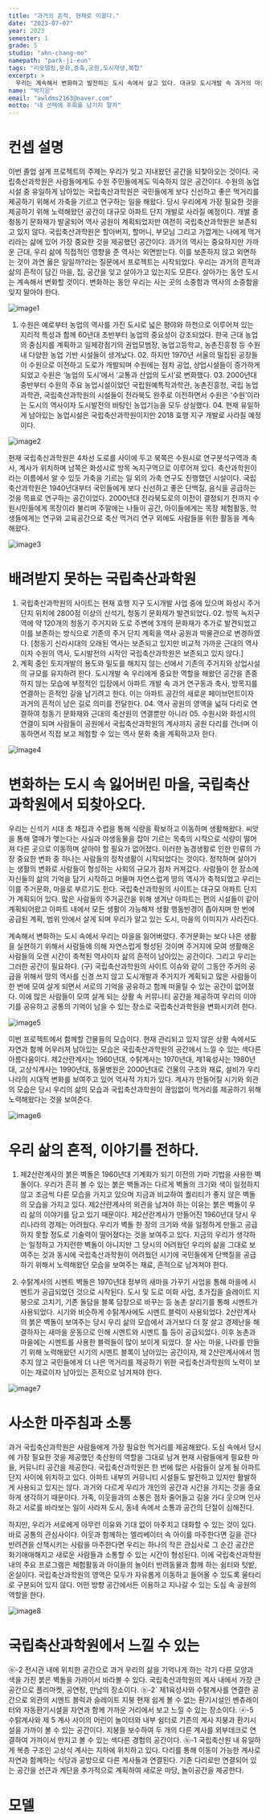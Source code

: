 ```yaml
---
title: "과거의 흔적, 현재로 이끌다."
date: "2023-07-07"
year: 2023
semester: 1
grade: 5
studio: "ahn-chang-mo"
namepath: "park-ji-eun"
tags: "리모델링,문화,증축,공원,도시재생,복합"
excerpt: >
  우리는 계속해서 변화하고 발전하는 도시 속에서 살고 있다. 대규모 도시개발 속 과거의 마을, 주거의 모습은 사라지고 있으며 이를 국립축산과학원에서 되찾아오려한다.
name: "박지은"
email: "awldms2163@naver.com"
motto: "내 선택에 후회를 남기지 말자"
---
```


# 컨셉 설명

이번 졸업 설계 프로젝트의 주제는 우리가 잊고 지내왔던 공간을 되찾아오는 것이다. 국립축산과학원은 사람들에게도 수원 주민들에게도 익숙하지 않은 공간이다. 수원의 농업시설 중 유일하게 남아있는 국립축산과학원은 국민들에게 보다 신선하고 좋은 먹거리를 제공하기 위해서 가축을 기르고 연구하는 일을 해왔다. 당시 우리에게 가장 필요한 것을 제공하기 위해 노력해왔던 공간이 대규모 아파트 단지 개발로 사라질 예정이다. 개발 중 청동기 문화재가 발굴되어 역사 공원이 계획되었지만 여전히 국립축산과학원은 보존되고 있지 않다.
국립축산과학원은 할아버지, 할머니, 부모님 그리고 가깝게는 나에게 먹거리라는 삶에 있어 가장 중요한 것을 제공했던 공간이다.
과거의 역사는 중요하지만 가까운 근대, 우리 삶에 직접적인 영향을 준 역사는 외면받는다. 이를 보존하지 않고 외면하는 것이 과연 옳은 일일까?라는 질문에서 프로젝트는 시작되었다. 우리는 과거의 흔적과 삶의 흔적이 담긴 마을, 집, 공간을 잊고 살아가고 있는지도 모른다. 살아가는 동안 도시는 계속해서 변화할 것이다. 변화하는 동안 우리는 사는 곳의 소중함과 역사의 소중함을 잊지 말아야 한다.

![image1](/posts-images/2023_1_5_ahn-chang-mo_park-ji-eun/image1.jpg)

1.  수원은 예로부터 농업의 역사를 가진 도시로 넓은 평야와 하천으로 이루어져 있는 지리적 특성과 함께 60년대 초반부터 농업의 중요성이 강조되었다. 한국 근대 농업의 중심지를 계획하고 일제강점기의 권업모범장, 농업고등학교, 농촌진흥청 등 수원 내 다양한 농업 기반 시설들이 생겨났다. 02. 하지만 1970년 서울의 밀집된 공장들이 수원으로 이전하고 도로가 개발되며 수원에는 점차 공업, 상업시설들이 증가하게 되었고 수원은 ‘농업의 도시’에서 ‘교통과 산업의 도시’로 변화했다. 03. 2000년대 중반부터 수원의 주요 농업시설이었던 국립원예특작과학관, 농촌진흥청, 국립 농업과학관, 국립축산과학원의 시설들이 전라북도 완주로 이전하면서 수원은 ‘수원’이라는 도시의 역사이자 도시발전의 바탕인 농업기능을 모두 상실했다. 04. 현재 유일하게 남아있는 농업시설은 국립축산과학원이지만 2018 효행 지구 개발로 사라질 예정이다.

![image2](/posts-images/2023_1_5_ahn-chang-mo_park-ji-eun/image2.jpg)

현재 국립축산과학원은 4차선 도로를 사이에 두고 북쪽은 수원시로 연구분석구역과 축사, 계사가 위치하며 남쪽은 화성시로 방목 녹지구역으로 이루어져 있다.
축산과학원이라는 이름에서 알 수 있듯 가축을 기르는 일 외의 가축 연구도 진행했던 시설이다. 국립축산과학원은 1940년대부터 국민들에게 보다 신선하고 좋은 단백질, 음식을 공급하는 것을 목표로 연구하는 공간이었다. 2000년대 전라북도로의 이전이 결정되기 전까지 수원시민들에게 목장이라 불리며 주말에는 나들이 공간, 아이들에게는 목장 체험활동, 학생들에게는 연구와 교육공간으로 축산 먹거리 연구 외에도 사람들을 위한 활동을 계속 해왔다.

![image3](/posts-images/2023_1_5_ahn-chang-mo_park-ji-eun/image3.jpg)

# 배려받지 못하는 국립축산과학원

1.  국립축산과학원의 사이트는 현재 효행 지구 도시개발 사업 중에 있으며 화성시 주거 단지 위치에 2800점 이상의 신석기, 청동기 문화재가 발견되었다. 02. 방목 녹지구역에 약 120개의 청동기 주거지와 도로 주변에 3개의 문화재가 추가로 발견되었고 이를 보존하는 방식으로 기존의 주거 단지 계획을 역사 공원과 박물관으로 변경하였다.
    [청동기 신라시대의 오래된 역사는 보존되고 있지만 비교적 가까운 근대의 역사이자 수원의 역사, 도시발전의 시작인 국립축산과학원은 보존되고 있지 않다.]
2.  계획 중인 토지개발의 용도와 밀도를 해치지 않는 선에서 기존의 주거지와 상업시설의 규모를 유지하려 한다. 도시개발 속 우리에게 중요한 역할을 해왔던 공간을 존중하지 않는 모습에 부정적인 입장에서 아파트 개발 속 과거 연구동과 축사, 방목지를 연결하는 흔적인 길을 남기려고 한다. 이는 아파트 공간의 새로운 페이브먼트이자 과거의 흔적이 남은 길로 의미를 전달한다. 04. 역사 공원의 영역을 넓혀 다리로 연결하여 청동기 문화재와 근대의 축산원의 연결뿐만 아니라 05. 수원시와 화성시의 연결이 되며 사람들이 공원에서 국립축산과학원의 계사까지 공원 다리를 건너며 이동하면서 직접 보고 체험할 수 있는 역사 문화 축을 계획하고자 한다.

![image4](/posts-images/2023_1_5_ahn-chang-mo_park-ji-eun/image4.jpg)

# 변화하는 도시 속 잃어버린 마을, 국립축산과학원에서 되찾아오다.

우리는 신석기 시대 초 채집과 수렵을 통해 식량을 확보하고 이동하며 생활해왔다. 씨앗을 통해 열매가 맺는다는 사실과 야생동물을 잡아 기르는 목축의 시작으로 식량이 떨어져 다른 곳으로 이동하며 살아야 할 필요가 없어졌다. 이러한 농경생활로 인한 인류의 가장 중요한 변화 중 하나는 사람들의 정착생활이 시작되었다는 것이다. 정착하며 살아가는 생활의 변화로 사람들이 형성하는 사회의 규모가 점차 커져갔다. 사람들이 한 장소에 자신들의 삶의 기억을 담기 시작하고 머물며 자연스럽게 땅의 역사가 축적되었고 우리는 이를 주거문화, 마을로 부르기도 한다.
국립축산과학원의 사이트는 대규모 아파트 단지가 계획되어 있다. 많은 사람들의 주거공간을 위해 생겨난 아파트는 편의 시설들이 같이 계획되어왔고 아파트 내에서 모든 생활이 가능해져 생활 행동반경이 좁아지며 한 번에 공급된 계획, 범위 안에서 살게 되며 우리가 알고 있는 도시, 마을의 이미지가 사라진다.

계속해서 변화하는 도시 속에서 우리는 마을을 잃어버렸다. 주거문화는 보다 나은 생활을 실현하기 위해서 사람들에 의해 자연스럽게 형성된 것이며 주거지에 모여 생활해온 사람들의 오랜 시간이 축적된 역사이자 삶의 흔적이 남아있는 공간이다. 그리고 우리는 그러한 공간이 필요하다. (구) 국립축산과학원의 사이트 이슈와 같이 그동안 주거의 공급을 위해서 땅의 역사를 신경 쓰지 않고 도시개발과 주거지가 계획되고 많은 사람들이 한 번에 모여 살게 되면서 서로의 기억을 공유하고 함께 떠올릴 수 있는 공간이 없어졌다. 이에 많은 사람들이 모여 살게 되는 상활 속 커뮤니티 공간을 제공하여 우리의 이야기를 공유하고 공통의 기억이 남을 수 있는 장소로 국립축산과학원을 변화시키려 한다.

![image5](/posts-images/2023_1_5_ahn-chang-mo_park-ji-eun/image5.jpg)

이번 프로젝트에서 함께할 건물들의 모습이다. 현재 관리되고 있지 않은 상황 속에서도 자연과 함께 어우러져 남아있는 모습은 국립축산과학원의 공간에서 느낄 수 있는 색다른 아름다움이다. 제2산란계사는 1960년대, 수탉계사는 1970년대, 제1육성사는 1980년대, 고상식계사는 1990년대, 동물병원은 2000년대로 건물의 구조와 재료, 설비가 우리나라의 시대적 변화를 보여주고 있어 역사적 가치가 있다. 계사가 만들어질 시기와 외관의 모습은 당시 우리의 삶의 모습과 국립축산과학원이 끊임없이 먹거리를 제공하기 위해 노력해왔다는 것을 보여준다.

![image6](/posts-images/2023_1_5_ahn-chang-mo_park-ji-eun/image6.jpg)

# 우리 삶의 흔적, 이야기를 전하다.

1.  제2산란계사의 붉은 벽돌은 1960년대 기계화가 되기 이전의 가마 기법을 사용한 벽돌이다. 우리가 흔히 볼 수 있는 붉은 벽돌과는 다르게 벽돌의 크기와 색이 일정하지 않고 조금씩 다른 모습을 가지고 있으며 지금과 비교하여 퀄리티가 좋지 않은 벽돌의 모습을 가지고 있다.
    제2산란계사의 외관을 남겨야 하는 이유는 붉은 벽돌이 우리 삶의 이야기를 담고 있기 때문이다. 제2산란계사가 만들어진 1960년대 당시 우리나라의 경제는 어려웠다. 우리가 벽돌 한 장의 크기와 색을 일정하게 만들고 공급하지 못할 정도로 기술력이 떨어졌다는 것을 보여주고 있다. 지금의 우리가 생각하는 일정하고 가지런한 벽돌이 아니지만 그 당시의 어려웠던 우리의 삶을 그대로 보여주는 것과 동시에 국립축산과학원이 어려웠던 시기에 국민들에게 단백질을 공급하기 위해서 노력해왔던 모습을 보여주는 재료, 흔적으로 남겨져야 한다.

2.  수탉계사의 시멘트 벽돌은 1970년대 정부의 새마을 가꾸기 사업을 통해 마을에 시멘트가 공급되었던 것으로 시작된다. 도시 및 도로 미화 사업, 초가집을 슬레이트 지붕으로 고치기, 기존 돌담을 블록 담장으로 바꾸는 등 농촌 살리기를 통해 시멘트가 사용되었다. 시기와 비슷하게 수탉계사에도 시멘트 블럭이 사용되었다.
    2산란계사의 붉은 벽돌이 보여주는 당시 우리 삶의 모습에서 과거보다 더 잘 살고 경제난을 해결하자는 새마을 운동으로 인해 시멘트와 시멘트 틀 등이 공급되었다. 이후 농촌과 마을에는 시멘트를 사용한 블럭들이 많이 보이게 되었다. 잘 사는 마을, 나라를 만들기 위해 노력해왔던 시기의 시멘트 블록이 남아있는 공간이자, 제 2산란계사에서 멈추지 않고 국민들에게 더 나은 먹거리를 제공하기 위한 국립축산과학원의 노력이 보이는 재료이자 남아있는 흔적으로 남겨져야 한다.

![image7](/posts-images/2023_1_5_ahn-chang-mo_park-ji-eun/image7.jpg)

# 사소한 마주침과 소통

과거 국립축산과학원은 사람들에게 가장 필요한 먹거리를 제공해왔다. 도심 속에서 당시에 가장 필요한 것을 제공했던 축산원의 역할을 그대로 남겨 현재 사람들에게 필요한 마을, 커뮤니티 공간을 제공한다. 국립축산과학원은 한 번에 많은 사람들이 살게 될 아파트 단지 사이에 위치하고 있다. 아파트 내부의 커뮤니티 시설들도 발전하고 있지만 활발하게 사용되고 있지는 않다. 과거와 다르게 우리가 개인의 공간과 시간을 가지는 것을 중요하게 생각하기 때문이다. 가족, 이웃들과의 소통은 점차 줄어들고 길을 가다 웃으며 인사하고 서로를 바라보는 일이 사라져 도시, 동네 속에서 소통과 공간의 단절이 심해진다.

하지만, 우리가 서로에게 아무런 이유와 기대 없이 마주치고 대화할 수 있는 것이 있다. 바로 공통의 관심사이다. 이웃과 함께하는 엘리베이터 속 아이를 마주한다면 길을 걷다 반려견을 산책시키는 사람을 마주한다면 우리는 하나의 작은 관심사로 그 순간 공간은 화기애애해지고 새로운 사람들과 소통할 수 있는 시간이 형성된다. 이에 국립축산과학원 내의 주요 프로그램은 체험활동과 아이들의 놀이터 반려동물과 함께 하는 쉼터와 텃밭, 온실이다.
국립축산과학원의 영역은 모두가 자유롭게 이동하고 들어올 수 있도록 울타리로 구분되어 있지 않다. 어떤 방향 공간에서든 이용하고 지나갈 수 있는 도심 속 공원의 역할을 한다.

![image8](/posts-images/2023_1_5_ahn-chang-mo_park-ji-eun/image8.jpg)

# 국립축산과학원에서 느낄 수 있는

ⓑ-2 전시관 내에 위치한 공간으로 과거 우리의 삶을 기억나게 하는 각기 다른 모양과 색을 가진 붉은 벽돌을 가까이서 바라볼 수 있다. 국립축산과학원의 계사 내에서 가장 큰 공간으로 플리마켓, 공연장, 만남의 장소이다.
ⓑ-2` 제1육성사와 수탉계사를 연결한 공간으로 외관의 시멘트 블럭과 슬레이트 지붕 현재 쉽게 볼 수 없는 환기시설인 벤츄레이터와 자동환기시설을 자연과 함께 가까운 거리에서 보고 느낄 수 있는 장소이다.
ⓐ-5 수탉계사와 제 5 계사 사이의 어린이 놀이터와 내부 쉼터로 기존의 계사 지붕과 환기시설을 가까이 볼 수 있는 공간이다. 지붕을 보수하여 두 개의 다른 계사를 외부데크로 연결하여 가까이서 만지고 볼 수 있는 색다른 경험의 공간이다.
ⓑ-1 국립축산원 내 유일하게 복층 구조인 고상식 계사는 지하에 위치하고 있다. 다리를 통해 이동이 가능한 계사로 자연과 함께하는 식당과 공방으로 다른 계사들과 연결된다. 기존 다리로만 연결되어 있는 공간을 선큰과 계단을 추가적으로 계획하여 새로운 마당, 놀이공간을 제공한다.

# 모델
